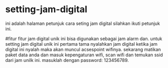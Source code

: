 # setting-jam-digital
ini adalah halaman petunjuk cara seting jam digital
silahkan ikuti petunjuk ini.

#fitur fitur
jam digital unik ini bisa digunakan sebagai jam alarm dan.
untuk setting jam digital unik ini pertama tama nyalahkan jam digital
ketika jam digital ini nyalah maka akan muncul acsespoint wifinya.
sekarang matikan paket data anda dan masuk kepengaturan wifi, 
scan wifi dan temukan ssid dari jam unilk ini.
masuklah dengan password: 123456789.


